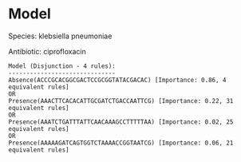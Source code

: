 
# Model

Species: klebsiella pneumoniae

Antibiotic: ciprofloxacin

```
Model (Disjunction - 4 rules):
------------------------------
Absence(ACCCGCACGGCGACTCCGCGGTATACGACAC) [Importance: 0.86, 4 equivalent rules]
OR
Presence(AAACTTCACACATTGCGATCTGACCAATTCG) [Importance: 0.22, 31 equivalent rules]
OR
Presence(AAATCTGATTTATTCAACAAAGCCTTTTTAA) [Importance: 0.02, 25 equivalent rules]
OR
Presence(AAAAAGATCAGTGGTCTAAAACCGGTAATCG) [Importance: 0.06, 21 equivalent rules]

```

